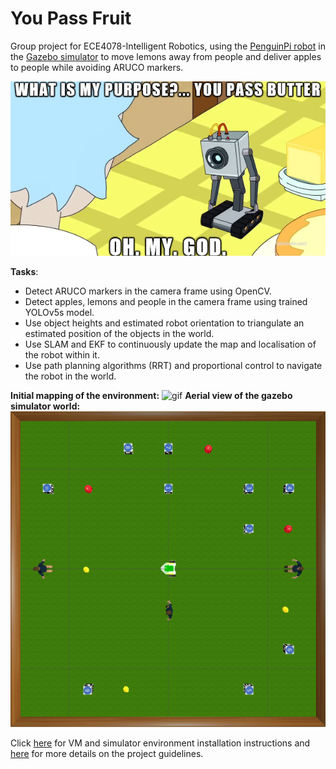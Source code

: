 # You Pass Fruit

Group project for ECE4078-Intelligent Robotics, using the [PenguinPi robot](https://cirrusrobotics.com.au/products/penguinpi/) in the [Gazebo simulator](http://gazebosim.org/) to move lemons away from people and deliver apples to people while avoiding ARUCO markers.



![butter](github/butter-meme.png)

**Tasks**:

- Detect ARUCO markers in the camera frame using OpenCV.
- Detect apples, lemons and people in the camera frame using trained YOLOv5s model.
- Use object heights and estimated robot orientation to triangulate an estimated position of the objects in the world.
- Use SLAM and EKF to continuously update the map and localisation of the robot within it.
- Use path planning algorithms (RRT) and proportional control to navigate the robot in the world.

**Initial mapping of the environment:**
![gif](github/robot_operation.gif)
**Aerial view of the gazebo simulator world:**
![map](github/map_aerial.png)

Click [here](https://github.com/tianleimin/ECE4078_Lab_2021/blob/main/Week01-02/InstallationGuide.md) for VM and simulator environment installation instructions and [here](https://github.com/tianleimin/ECE4078_Lab_2021/) for more details on the project guidelines.